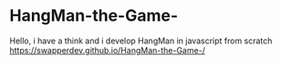 # HangMan-the-Game-
Hello, i have a think and i develop HangMan in javascript from scratch
https://swapperdev.github.io/HangMan-the-Game-/
